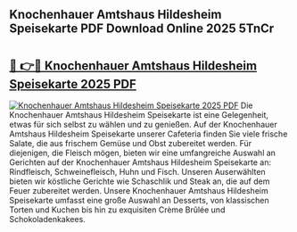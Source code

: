 ## Knochenhauer Amtshaus Hildesheim Speisekarte PDF Download Online 2025 5TnCr

# <h2><a href="http://gcb35k2.nevu.top/?p=Knochenhauer+Amtshaus+Hildesheim+Speisekarte">🔗 👉🔴 Knochenhauer Amtshaus Hildesheim Speisekarte 2025 PDF</a></h2>

[![Knochenhauer Amtshaus Hildesheim Speisekarte 2025 PDF](https://i.imgur.com/dBaPXMq.png)](http://gcb35k2.nevu.top/?p=Knochenhauer+Amtshaus+Hildesheim+Speisekarte)
Die Knochenhauer Amtshaus Hildesheim Speisekarte ist eine Gelegenheit, etwas für sich selbst zu wählen und zu genießen. Auf der Knochenhauer Amtshaus Hildesheim Speisekarte unserer Cafeteria finden Sie viele frische Salate, die aus frischem Gemüse und Obst zubereitet werden. Für diejenigen, die Fleisch mögen, bieten wir eine umfangreiche Auswahl an Gerichten auf der Knochenhauer Amtshaus Hildesheim Speisekarte an: Rindfleisch, Schweinefleisch, Huhn und Fisch. Unseren Auserwählten bieten wir köstliche Gerichte wie Schaschlik und Steak an, die auf dem Feuer zubereitet werden. Unsere Knochenhauer Amtshaus Hildesheim Speisekarte umfasst eine große Auswahl an Desserts, von klassischen Torten und Kuchen bis hin zu exquisiten Crème Brûlée und Schokoladenkakees.
